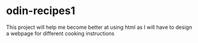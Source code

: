 # odin-recipes1
This project will help me become better at using html as I will have to design a webpage for different cooking instructions